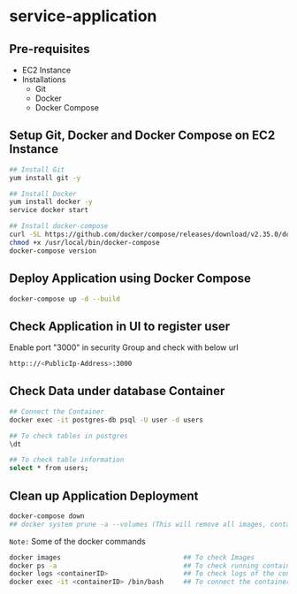# service-application

## Pre-requisites
* EC2 Instance
* Installations
    * Git
    * Docker
    * Docker Compose

## Setup Git, Docker and Docker Compose on EC2 Instance

```bash
## Install Git
yum install git -y

## Install Docker
yum install docker -y
service docker start

## Install docker-compose
curl -SL https://github.com/docker/compose/releases/download/v2.35.0/docker-compose-linux-x86_64 -o /usr/local/bin/docker-compose
chmod +x /usr/local/bin/docker-compose
docker-compose version
```

## Deploy Application using Docker Compose

```bash
docker-compose up -d --build
```

## Check Application in UI to register user

Enable port "3000" in security Group and check with below url

```bash
http:://<PublicIp-Address>:3000
```

## Check Data under database Container

```bash
## Connect the Container
docker exec -it postgres-db psql -U user -d users

## To check tables in postgres
\dt

## To check table information
select * from users;
```

## Clean up Application Deployment

```bash
docker-compose down
## docker system prune -a --volumes (This will remove all images, containers and volumes etc..,)
```

```Note:``` Some of the docker commands

```bash
docker images                               ## To check Images
docker ps -a                                ## To check running container
docker logs <containerID>                   ## To check logs of the container
docker exec -it <containerID> /bin/bash     ## To connect the container
```
